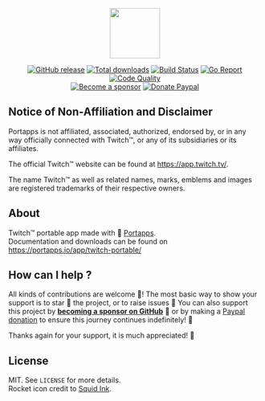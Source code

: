 <p align="center"><a href="https://portapps.io/app/twitch-portable/" target="_blank"><img width="100" src="https://github.com/portapps/twitch-portable/blob/master/res/papp.png"></a></p>

<p align="center">
  <a href="https://portapps.io/app/twitch-portable/#download"><img src="https://img.shields.io/github/release/portapps/twitch-portable.svg?style=flat-square" alt="GitHub release"></a>
  <a href="https://portapps.io/app/twitch-portable/#download"><img src="https://img.shields.io/github/downloads/portapps/twitch-portable/total.svg?style=flat-square" alt="Total downloads"></a>
  <a href="https://travis-ci.com/portapps/twitch-portable"><img src="https://img.shields.io/travis/com/portapps/twitch-portable/master.svg?style=flat-square" alt="Build Status"></a>
  <a href="https://goreportcard.com/report/github.com/portapps/twitch-portable"><img src="https://goreportcard.com/badge/github.com/portapps/twitch-portable?style=flat-square" alt="Go Report"></a>
  <a href="https://www.codacy.com/app/portapps/twitch-portable"><img src="https://img.shields.io/codacy/grade/b4286f4c64ba4788915b163a560b1c42.svg?style=flat-square" alt="Code Quality"></a>
  <br /><a href="https://github.com/sponsors/crazy-max"><img src="https://img.shields.io/badge/sponsor-crazy--max-181717.svg?logo=github&style=flat-square" alt="Become a sponsor"></a>
  <a href="https://www.paypal.me/crazyws"><img src="https://img.shields.io/badge/donate-paypal-00457c.svg?logo=paypal&style=flat-square" alt="Donate Paypal"></a>
</p>

## Notice of Non-Affiliation and Disclaimer

Portapps is not affiliated, associated, authorized, endorsed by, or in any way officially connected with Twitch™, or any of its subsidiaries or its affiliates.

The official Twitch™ website can be found at https://app.twitch.tv/.

The name Twitch™ as well as related names, marks, emblems and images are registered trademarks of their respective owners.

## About

Twitch™ portable app made with 🚀 [Portapps](https://portapps.io).<br />
Documentation and downloads can be found on https://portapps.io/app/twitch-portable/

## How can I help ?

All kinds of contributions are welcome :raised_hands:! The most basic way to show your support is to star :star2: the project, or to raise issues :speech_balloon: You can also support this project by [**becoming a sponsor on GitHub**](https://github.com/sponsors/crazy-max) :clap: or by making a [Paypal donation](https://www.paypal.me/crazyws) to ensure this journey continues indefinitely! :rocket:

Thanks again for your support, it is much appreciated! :pray:

## License

MIT. See `LICENSE` for more details.<br />
Rocket icon credit to [Squid Ink](http://thesquid.ink).
